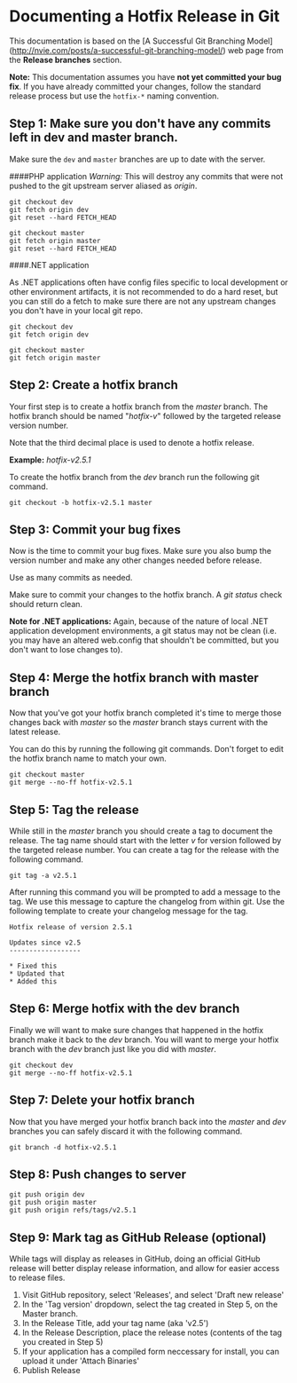 # Documenting a Hotfix Release in Git

This documentation is based on the [A Successful Git Branching Model]
(http://nvie.com/posts/a-successful-git-branching-model/) web page from the **Release branches** section.

**Note:** This documentation assumes you have **not yet committed your bug fix**. If you have already committed your changes, follow the standard release process but use the `hotfix-*` naming convention.

## Step 1: Make sure you don't have any commits left in dev and master branch.
Make sure the `dev` and `master` branches are up to date with the server.

####PHP application
*Warning:* This will destroy any commits that were not pushed to the git upstream server aliased as *origin*.

~~~~
git checkout dev
git fetch origin dev
git reset --hard FETCH_HEAD

git checkout master
git fetch origin master
git reset --hard FETCH_HEAD
~~~~

####.NET application

As .NET applications often have config files specific to local development or other environment artifacts, it is not recommended to do a hard reset, but you can still do a fetch to make sure there are not any upstream changes you don't have in your local git repo.

~~~~
git checkout dev
git fetch origin dev

git checkout master
git fetch origin master
~~~~

## Step 2: Create a hotfix branch
Your first step is to create a hotfix branch from the *master* branch. The hotfix branch should be named "*hotfix-v*" followed by the targeted release version number.

Note that the third decimal place is used to denote a hotfix release.

**Example:** *hotfix-v2.5.1*

To create the hotfix branch from the *dev* branch run the following git
command.

~~~~
git checkout -b hotfix-v2.5.1 master
~~~~

## Step 3: Commit your bug fixes
Now is the time to commit your bug fixes. Make sure you also bump the version number and make any other changes needed before release.

Use as many commits as needed.

Make sure to commit your changes to the hotfix branch. A *git status* check should return clean.

**Note for .NET applications:** Again, because of the nature of local .NET application development environments, a git status may not be clean (i.e. you may have an altered web.config that shouldn't be committed, but you don't want to lose changes to).

## Step 4: Merge the hotfix branch with master branch
Now that you've got your hotfix branch completed it's time to merge those changes back with *master* so the *master* branch stays current with the latest release.

You can do this by running the following git commands. Don't forget to edit the hotfix branch name to match your own.

~~~~
git checkout master
git merge --no-ff hotfix-v2.5.1
~~~~

## Step 5: Tag the release
While still in the *master* branch you should create a tag to document the release. The tag name should start with the letter *v* for version followed by the targeted release number. You can create a tag for the release with the following command.

~~~~
git tag -a v2.5.1
~~~~

After running this command you will be prompted to add a message to the tag. We use this message to capture the changelog from within git. Use the following template to create your changelog message for the tag.

~~~~
Hotfix release of version 2.5.1

Updates since v2.5
------------------

* Fixed this
* Updated that
* Added this
~~~~

## Step 6: Merge hotfix with the dev branch
Finally we will want to make sure changes that happened in the hotfix branch make it back to the *dev* branch. You will want to merge your hotfix branch with the *dev* branch just like you did with *master*.

~~~~
git checkout dev
git merge --no-ff hotfix-v2.5.1
~~~~

## Step 7: Delete your hotfix branch
Now that you have merged your hotfix branch back into the *master* and *dev* branches you can safely discard it with the following command.

~~~~
git branch -d hotfix-v2.5.1
~~~~

## Step 8: Push changes to server

~~~~
git push origin dev
git push origin master
git push origin refs/tags/v2.5.1
~~~~

## Step 9: Mark tag as GitHub Release (optional)

While tags will display as releases in GitHub, doing an official GitHub release will better display release information, and allow for easier access to release files.

1. Visit GitHub repository, select 'Releases', and select 'Draft new release'
2. In the 'Tag version' dropdown, select the tag created in Step 5, on the Master branch.
3. In the Release Title, add your tag name (aka 'v2.5')
4. In the Release Description, place the release notes (contents of the tag you created in Step 5)
5. If your application has a compiled form neccessary for install, you can upload it under 'Attach Binaries'
6. Publish Release
